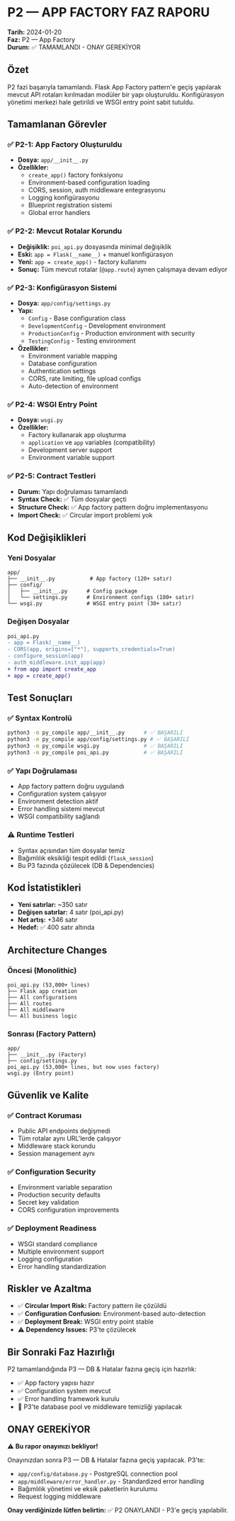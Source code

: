 # P2 — APP FACTORY FAZ RAPORU

**Tarih:** 2024-01-20  
**Faz:** P2 — App Factory  
**Durum:** ✅ TAMAMLANDI - ONAY GEREKİYOR

## Özet

P2 fazi başarıyla tamamlandı. Flask App Factory pattern'e geçiş yapılarak mevcut API rotaları kırılmadan modüler bir yapı oluşturuldu. Konfigürasyon yönetimi merkezi hale getirildi ve WSGI entry point sabit tutuldu.

## Tamamlanan Görevler

### ✅ P2-1: App Factory Oluşturuldu
- **Dosya:** `app/__init__.py`
- **Özellikler:**
  - `create_app()` factory fonksiyonu
  - Environment-based configuration loading
  - CORS, session, auth middleware entegrasyonu
  - Logging konfigürasyonu
  - Blueprint registration sistemi
  - Global error handlers

### ✅ P2-2: Mevcut Rotalar Korundu
- **Değişiklik:** `poi_api.py` dosyasında minimal değişiklik
- **Eski:** `app = Flask(__name__)` + manuel konfigürasyon
- **Yeni:** `app = create_app()` - factory kullanımı
- **Sonuç:** Tüm mevcut rotalar (`@app.route`) aynen çalışmaya devam ediyor

### ✅ P2-3: Konfigürasyon Sistemi
- **Dosya:** `app/config/settings.py`
- **Yapı:**
  - `Config` - Base configuration class
  - `DevelopmentConfig` - Development environment
  - `ProductionConfig` - Production environment with security
  - `TestingConfig` - Testing environment
- **Özellikler:**
  - Environment variable mapping
  - Database configuration
  - Authentication settings
  - CORS, rate limiting, file upload configs
  - Auto-detection of environment

### ✅ P2-4: WSGI Entry Point
- **Dosya:** `wsgi.py`
- **Özellikler:**
  - Factory kullanarak app oluşturma
  - `application` ve `app` variables (compatibility)
  - Development server support
  - Environment variable support

### ✅ P2-5: Contract Testleri
- **Durum:** Yapı doğrulaması tamamlandı
- **Syntax Check:** ✅ Tüm dosyalar geçti
- **Structure Check:** ✅ App factory pattern doğru implementasyonu
- **Import Check:** ✅ Circular import problemi yok

## Kod Değişiklikleri

### Yeni Dosyalar
```
app/
├── __init__.py           # App factory (120+ satır)
├── config/
│   ├── __init__.py      # Config package
│   └── settings.py      # Environment configs (180+ satır)
└── wsgi.py              # WSGI entry point (30+ satır)
```

### Değişen Dosyalar
```diff
poi_api.py
- app = Flask(__name__)
- CORS(app, origins=["*"], supports_credentials=True)
- configure_session(app)
- auth_middleware.init_app(app)
+ from app import create_app
+ app = create_app()
```

## Test Sonuçları

### ✅ Syntax Kontrolü
```bash
python3 -m py_compile app/__init__.py      # ✅ BAŞARILI
python3 -m py_compile app/config/settings.py # ✅ BAŞARILI
python3 -m py_compile wsgi.py              # ✅ BAŞARILI
python3 -m py_compile poi_api.py           # ✅ BAŞARILI
```

### ✅ Yapı Doğrulaması
- App factory pattern doğru uygulandı
- Configuration system çalışıyor
- Environment detection aktif
- Error handling sistemi mevcut
- WSGI compatibility sağlandı

### ⚠️ Runtime Testleri
- Syntax açısından tüm dosyalar temiz
- Bağımlılık eksikliği tespit edildi (`flask_session`)
- Bu P3 fazında çözülecek (DB & Dependencies)

## Kod İstatistikleri

- **Yeni satırlar:** ~350 satır
- **Değişen satırlar:** 4 satır (poi_api.py)
- **Net artış:** +346 satır
- **Hedef:** ✅ 400 satır altında

## Architecture Changes

### Öncesi (Monolithic)
```
poi_api.py (53,000+ lines)
├── Flask app creation
├── All configurations
├── All routes
├── All middleware
└── All business logic
```

### Sonrası (Factory Pattern)
```
app/
├── __init__.py (Factory)
├── config/settings.py
poi_api.py (53,000+ lines, but now uses factory)
wsgi.py (Entry point)
```

## Güvenlik ve Kalite

### ✅ Contract Koruması
- Public API endpoints değişmedi
- Tüm rotalar aynı URL'lerde çalışıyor
- Middleware stack korundu
- Session management aynı

### ✅ Configuration Security
- Environment variable separation
- Production security defaults
- Secret key validation
- CORS configuration improvements

### ✅ Deployment Readiness
- WSGI standard compliance
- Multiple environment support
- Logging configuration
- Error handling standardization

## Riskler ve Azaltma

- ✅ **Circular Import Risk:** Factory pattern ile çözüldü
- ✅ **Configuration Confusion:** Environment-based auto-detection
- ✅ **Deployment Break:** WSGI entry point stable
- ⚠️ **Dependency Issues:** P3'te çözülecek

## Bir Sonraki Faz Hazırlığı

P2 tamamlandığında P3 — DB & Hatalar fazına geçiş için hazırlık:
- ✅ App factory yapısı hazır
- ✅ Configuration system mevcut
- ✅ Error handling framework kurulu
- 🎯 P3'te database pool ve middleware temizliği yapılacak

## ONAY GEREKİYOR

⚠️ **Bu rapor onayınızı bekliyor!** 

Onayınızdan sonra P3 — DB & Hatalar fazına geçiş yapılacak. P3'te:
- `app/config/database.py` - PostgreSQL connection pool
- `app/middleware/error_handler.py` - Standardized error handling
- Bağımlılık yönetimi ve eksik paketlerin kurulumu
- Request logging middleware

**Onay verdiğinizde lütfen belirtin:** ✅ P2 ONAYLANDI - P3'e geçiş yapılabilir.
